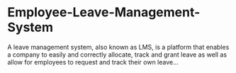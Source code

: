 # Employee-Leave-Management-System
A leave management system, also known as LMS, is a platform that enables a company to easily and correctly allocate, track and grant leave as well as allow for employees to request and track their own leave... 
